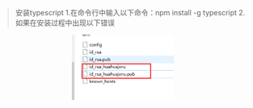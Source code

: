 > 安装typescript
1.在命令行中输入以下命令：npm install -g typescript
2.如果在安装过程中出现以下错误  
<div align="center">
    <img src="https://github.com/dinghuahua/blog/blob/master/git-study/images/git11.png" width="40%">
</div>